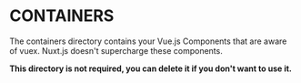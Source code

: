# CONTAINERS

The containers directory contains your Vue.js Components that are aware of vuex.
Nuxt.js doesn't supercharge these components.

**This directory is not required, you can delete it if you don't want to use it.**
